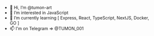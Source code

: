 - 👋 Hi, I’m @tumon-art
- 👀 I’m interested in JavaScript
- 🌱 I’m currently learning [ Express, React, TypeScript, NextJS, Docker, GO ]
- 📫 I'm on Telegram => @TUMON_001
